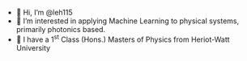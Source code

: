 - 👋 Hi, I’m @leh115
- 👀 I’m interested in applying Machine Learning to physical systems, primarily photonics based.
- 🌱 I have a 1<sup>st</sup> Class (Hons.) Masters of Physics from Heriot-Watt University 
